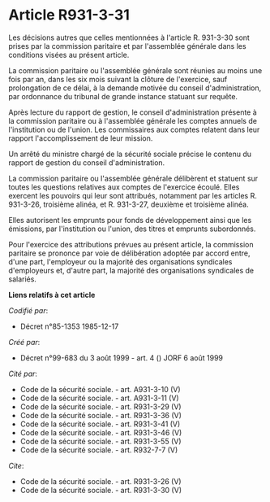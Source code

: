 # Article R931-3-31

Les décisions autres que celles mentionnées à l'article R. 931-3-30 sont prises par la commission paritaire et par
l'assemblée générale dans les conditions visées au présent article.

La commission paritaire ou l'assemblée générale sont réunies au moins une fois par an, dans les six mois suivant la clôture
de l'exercice, sauf prolongation de ce délai, à la demande motivée du conseil d'administration, par ordonnance du tribunal de
grande instance statuant sur requête.

Après lecture du rapport de gestion, le conseil d'administration présente à la commission paritaire ou à l'assemblée générale
les comptes annuels de l'institution ou de l'union. Les commissaires aux comptes relatent dans leur rapport l'accomplissement
de leur mission.

Un arrêté du ministre chargé de la sécurité sociale précise le contenu du rapport de gestion du conseil d'administration.

La commission paritaire ou l'assemblée générale délibèrent et statuent sur toutes les questions relatives aux comptes de
l'exercice écoulé. Elles exercent les pouvoirs qui leur sont attribués, notamment par les articles R. 931-3-26, troisième
alinéa, et R. 931-3-27, deuxième et troisième alinéa.

Elles autorisent les emprunts pour fonds de développement ainsi que les émissions, par l'institution ou l'union, des titres
et emprunts subordonnés.

Pour l'exercice des attributions prévues au présent article, la commission paritaire se prononce par voie de délibération
adoptée par accord entre, d'une part, l'employeur ou la majorité des organisations syndicales d'employeurs et, d'autre part,
la majorité des organisations syndicales de salariés.

**Liens relatifs à cet article**

_Codifié par_:

  - Décret n°85-1353 1985-12-17

_Créé par_:

  - Décret n°99-683 du 3 août 1999 - art. 4 () JORF 6 août 1999

_Cité par_:

  - Code de la sécurité sociale. - art. A931-3-10 (V)
  - Code de la sécurité sociale. - art. A931-3-11 (V)
  - Code de la sécurité sociale. - art. R931-3-29 (V)
  - Code de la sécurité sociale. - art. R931-3-36 (V)
  - Code de la sécurité sociale. - art. R931-3-41 (V)
  - Code de la sécurité sociale. - art. R931-3-46 (V)
  - Code de la sécurité sociale. - art. R931-3-55 (V)
  - Code de la sécurité sociale. - art. R932-7-7 (V)

_Cite_:

  - Code de la sécurité sociale. - art. R931-3-26 (V)
  - Code de la sécurité sociale. - art. R931-3-30 (V)
